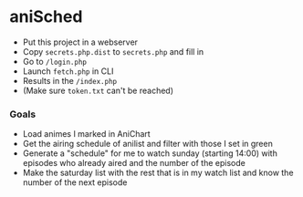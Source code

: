 # aniSched

- Put this project in a webserver
- Copy `secrets.php.dist` to `secrets.php` and fill in
- Go to `/login.php`
- Launch `fetch.php` in CLI
- Results in the `/index.php`
- (Make sure `token.txt` can't be reached)

### Goals
- Load animes I marked in AniChart
- Get the airing schedule of anilist and filter with those I set in green
- Generate a "schedule" for me to watch sunday (starting 14:00) with episodes who already aired and the number of the episode
- Make the saturday list with the rest that is in my watch list and know the number of the next episode
